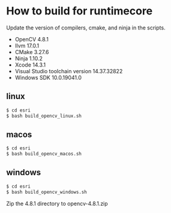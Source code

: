 
# How to build for runtimecore

Update the version of compilers, cmake, and ninja in the scripts.

- OpenCV 4.8.1
- llvm 17.0.1
- CMake 3.27.6
- Ninja 1.10.2
- Xcode 14.3.1
- Visual Studio toolchain version 14.37.32822
- Windows SDK 10.0.19041.0

## linux


```bash
$ cd esri
$ bash build_opencv_linux.sh
```

## macos

```bash
$ cd esri
$ bash build_opencv_macos.sh
```

## windows

```bash
$ cd esri
$ bash build_opencv_windows.sh
```

Zip the 4.8.1 directory to opencv-4.8.1.zip
